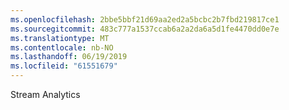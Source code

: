 ```yaml
---
ms.openlocfilehash: 2bbe5bbf21d69aa2ed2a5bcbc2b7fbd219817ce1
ms.sourcegitcommit: 483c777a1537ccab6a2a2da6a5d1fe4470dd0e7e
ms.translationtype: MT
ms.contentlocale: nb-NO
ms.lasthandoff: 06/19/2019
ms.locfileid: "61551679"
---
```

Stream Analytics
